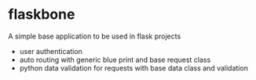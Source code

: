 # flaskbone

A simple base application to be used in flask projects 

- user authentication 
- auto routing with generic blue print and base request class
- python data validation for requests with base data class and validation
